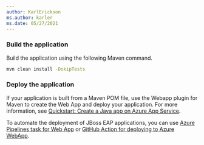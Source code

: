 ```yaml
---
author: KarlErickson
ms.author: karler
ms.date: 05/27/2021
---
```


### Build the application 

Build the application using the following Maven command.

```bash
mvn clean install -DskipTests
```

### Deploy the application

If your application is built from a Maven POM file, use the Webapp plugin for Maven to create the Web App and deploy your application. For more information, see [Quickstart: Create a Java app on Azure App Service](/azure/app-service/quickstart-java?tabs=javase&pivots=platform-linux).

To automate the deployment of JBoss EAP applications, you can use [Azure Pipelines task for Web App](/azure/devops/pipelines/tasks/deploy/azure-rm-web-app) or [GitHub Action for deploying to Azure WebApp](https://github.com/marketplace/actions/azure-webapp).
